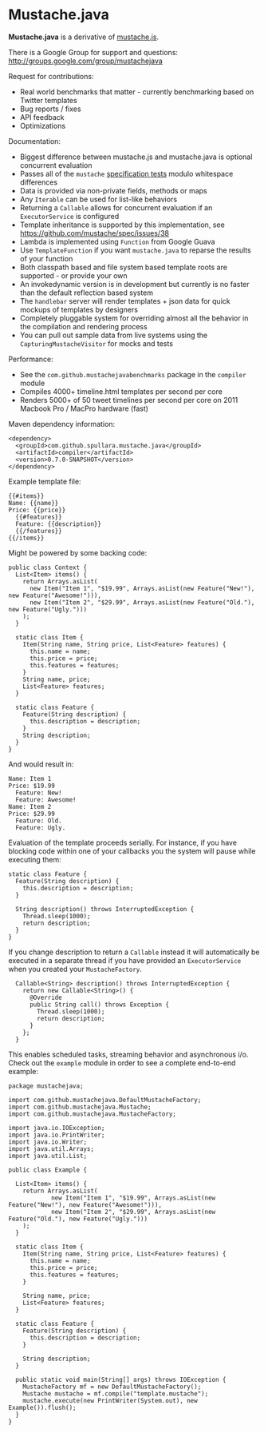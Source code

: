 Mustache.java
=============

**Mustache.java** is a derivative of [mustache.js](http://mustache.github.com/mustache.5.html).

There is a Google Group for support and questions: <http://groups.google.com/group/mustachejava>

Request for contributions:

- Real world benchmarks that matter - currently benchmarking based on Twitter templates
- Bug reports / fixes
- API feedback
- Optimizations

Documentation:

- Biggest difference between mustache.js and mustache.java is optional concurrent evaluation
- Passes all of the `mustache` [specification tests](https://github.com/mustache/spec) modulo whitespace differences
- Data is provided via non-private fields, methods or maps
- Any `Iterable` can be used for list-like behaviors
- Returning a `Callable` allows for concurrent evaluation if an `ExecutorService` is configured
- Template inheritance is supported by this implementation, see <https://github.com/mustache/spec/issues/38>
- Lambda is implemented using `Function` from Google Guava
- Use `TemplateFunction` if you want `mustache.java` to reparse the results of your function
- Both classpath based and file system based template roots are supported - or provide your own
- An invokedynamic version is in development but currently is no faster than the default reflection based system
- The `handlebar` server will render templates + json data for quick mockups of templates by designers
- Completely pluggable system for overriding almost all the behavior in the compilation and rendering process
- You can pull out sample data from live systems using the `CapturingMustacheVisitor` for mocks and tests

Performance:

- See the `com.github.mustachejavabenchmarks` package in the `compiler` module
- Compiles 4000+ timeline.html templates per second per core
- Renders 5000+ of 50 tweet timelines per second per core on 2011 Macbook Pro / MacPro hardware (fast)

Maven dependency information:

    <dependency>
      <groupId>com.github.spullara.mustache.java</groupId>
      <artifactId>compiler</artifactId>
      <version>0.7.0-SNAPSHOT</version>
    </dependency>

Example template file:

	{{#items}}
	Name: {{name}}
	Price: {{price}}
	  {{#features}}
	  Feature: {{description}}
	  {{/features}}
	{{/items}}

Might be powered by some backing code:

	public class Context {
	  List<Item> items() {
	    return Arrays.asList(
    	  new Item("Item 1", "$19.99", Arrays.asList(new Feature("New!"), new Feature("Awesome!"))),
	      new Item("Item 2", "$29.99", Arrays.asList(new Feature("Old."), new Feature("Ugly.")))
	    );
	  }

	  static class Item {
	    Item(String name, String price, List<Feature> features) {
    	  this.name = name;
	      this.price = price;
    	  this.features = features;
	    }
    	String name, price;
	    List<Feature> features;
	  }

	  static class Feature {
    	Feature(String description) {
	      this.description = description;
	    }
    	String description;
	  }
	}

And would result in:

	Name: Item 1
	Price: $19.99
	  Feature: New!
	  Feature: Awesome!
	Name: Item 2
	Price: $29.99
	  Feature: Old.
	  Feature: Ugly.

Evaluation of the template proceeds serially. For instance, if you have blocking code within one of your callbacks
you the system will pause while executing them:

    static class Feature {
      Feature(String description) {
        this.description = description;
      }

      String description() throws InterruptedException {
        Thread.sleep(1000);
        return description;
      }
    }

If you change description to return a `Callable` instead it will automatically be executed in a separate
thread if you have provided an `ExecutorService` when you created your `MustacheFactory`.

      Callable<String> description() throws InterruptedException {
        return new Callable<String>() {
          @Override
          public String call() throws Exception {
            Thread.sleep(1000);
            return description;
          }
        };
      }

This enables scheduled tasks, streaming behavior and asynchronous i/o. Check out the `example` module in order
to see a complete end-to-end example:

    package mustachejava;

    import com.github.mustachejava.DefaultMustacheFactory;
    import com.github.mustachejava.Mustache;
    import com.github.mustachejava.MustacheFactory;

    import java.io.IOException;
    import java.io.PrintWriter;
    import java.io.Writer;
    import java.util.Arrays;
    import java.util.List;

    public class Example {

      List<Item> items() {
        return Arrays.asList(
                new Item("Item 1", "$19.99", Arrays.asList(new Feature("New!"), new Feature("Awesome!"))),
                new Item("Item 2", "$29.99", Arrays.asList(new Feature("Old."), new Feature("Ugly.")))
        );
      }

      static class Item {
        Item(String name, String price, List<Feature> features) {
          this.name = name;
          this.price = price;
          this.features = features;
        }

        String name, price;
        List<Feature> features;
      }

      static class Feature {
        Feature(String description) {
          this.description = description;
        }

        String description;
      }

      public static void main(String[] args) throws IOException {
        MustacheFactory mf = new DefaultMustacheFactory();
        Mustache mustache = mf.compile("template.mustache");
        mustache.execute(new PrintWriter(System.out), new Example()).flush();
      }
    }


